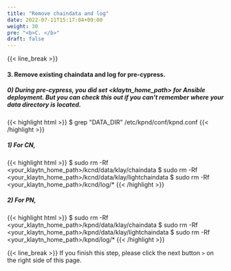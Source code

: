 ```yaml
---
title: "Remove chaindata and log"
date: 2022-07-11T15:17:04+09:00
weight: 30
pre: "<b>C. </b>"
draft: false
---
```


{{< line_break >}}
#### 3. Remove existing chaindata and log for pre-cypress.

##### 0) During pre-cypress, you did set <klaytn_home_path> for Ansible deployment. But you can check this out if you can't remember where your data directory is located.
{{< highlight html >}}
$ grep "DATA_DIR" /etc/kpnd/conf/kpnd.conf
{{< /highlight >}}

##### 1) For CN,
{{< highlight html >}}
$ sudo rm -Rf <your_klaytn_home_path>/kcnd/data/klay/chaindata
$ sudo rm -Rf <your_klaytn_home_path>/kcnd/data/klay/lightchaindata
$ sudo rm -Rf <your_klaytn_home_path>/kcnd/log/*
{{< /highlight >}}

##### 2) For PN,
{{< highlight html >}}
$ sudo rm -Rf <your_klaytn_home_path>/kpnd/data/klay/chaindata
$ sudo rm -Rf <your_klaytn_home_path>/kpnd/data/klay/lightchaindata
$ sudo rm -Rf <your_klaytn_home_path>/kpnd/log/*
{{< /highlight >}}

{{< line_break >}}
If you finish this step, please click the next button ```>``` on the right side of this page.
